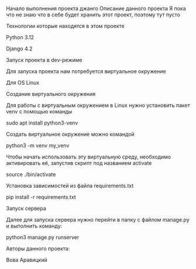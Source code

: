 Начало выполнения проекта джанго
Описание данного проекта
Я пока что не знаю что в себе будет хранить этот проект, поэтому тут пусто

Технологии которые находятся в этом проекте

Python 3.12

Django 4.2

Запуск проекта в dev-режиме

Для запуска проекта нам потребуется виртуальное окружение

Для OS Linux

Создание виртуального окружения

Для работы с виртуальным окружением в Linux нужно установить пакет venv с помощью команды 

sudo apt install python3-venv

Создать виртуальное окружение можно командой 

python3 -m venv my_venv

Чтобы начать использовать эту виртуальную среду, необходимо активировать её, запустив скрипт под названием activate

source ./bin/activate

Установка зависимостей из файла requirements.txt

pip install -r requirements.txt

Запуск сервера

Далее для запуска сервера нужно перейти в папку с файлом manage.py и выполнить команду: 

python3 manage.py runserver

Авторы данного проекта:

Вова Аравицкий
